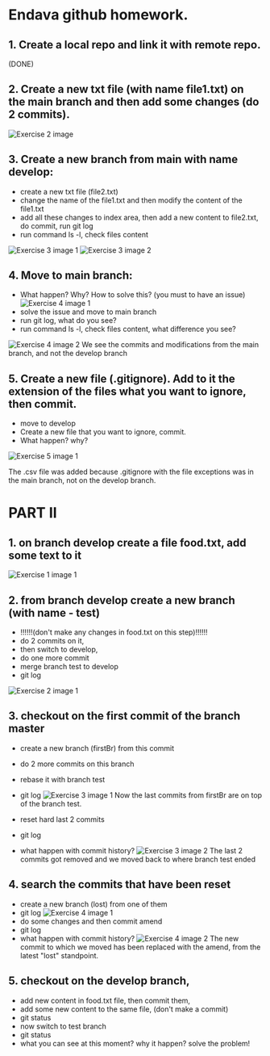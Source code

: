 # Endava github homework.

## 1. Create a local repo and link it with remote repo.

(DONE)

## 2. Create a new txt file (with name file1.txt) on the main branch and then add some changes (do 2 commits).

![Exercise 2 image](image.png)

## 3. Create a new branch from main with name develop:

- create a new txt file (file2.txt)
- change the name of the file1.txt and then modify the content of the file1.txt
- add all these changes to index area, then add a new content to file2.txt, do commit, run git log
- run command ls -l, check files content

![Exercise 3 image 1](image-1.png)
![Exercise 3 image 2](image-2.png)

## 4. Move to main branch:

- What happen? Why? How to solve this? (you must to have an issue)
  ![Exercise 4 image 1](image-3.png)
- solve the issue and move to main branch
- run git log, what do you see?
- run command ls -l, check files content, what difference you see?

![Exercise 4 image 2](image-1.png)
We see the commits and modifications from the main branch, and not the develop branch

## 5. Create a new file (.gitignore). Add to it the extension of the files what you want to ignore, then commit.

- move to develop
- Create a new file that you want to ignore, commit.
- What happen? why?

![Exercise 5 image 1](image-4.png)

The .csv file was added because .gitignore with the file exceptions was in the main branch, not on the develop branch.

# PART II

## 1. on branch develop create a file food.txt, add some text to it

![Exercise 1 image 1](image-5.png)

## 2. from branch develop create a new branch (with name - test)

- !!!!!!(don't make any changes in food.txt on this step)!!!!!!
- do 2 commits on it,
- then switch to develop,
- do one more commit
- merge branch test to develop
- git log

![Exercise 2 image 1](image-6.png)

## 3. checkout on the first commit of the branch master

- create a new branch (firstBr) from this commit
- do 2 more commits on this branch
- rebase it with branch test
- git log
  ![Exercise 3 image 1](image-5.png)
  Now the last commits from firstBr are on top of the branch test.

- reset hard last 2 commits
- git log
- what happen with commit history?
  ![Exercise 3 image 2](image-6.png)
  The last 2 commits got removed and we moved back to where branch test ended

## 4. search the commits that have been reset

- create a new branch (lost) from one of them
- git log
  ![Exercise 4 image 1](image-5.png)
- do some changes and then commit amend
- git log
- what happen with commit history?
  ![Exercise 4 image 2](image-6.png)
  The new commit to which we moved has been replaced with the amend, from the latest "lost" standpoint.

## 5. checkout on the develop branch,

- add new content in food.txt file, then commit them,
- add some new content to the same file, (don't make a commit)
- git status
- now switch to test branch
- git status
- what you can see at this moment? why it happen? solve the problem!
